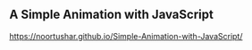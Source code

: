 ## A Simple Animation with JavaScript
https://noortushar.github.io/Simple-Animation-with-JavaScript/
